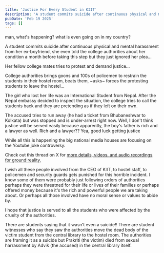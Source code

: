 ```yaml
---
title: 'Justice For Every Student in KIIT'
description: 'A student commits suicide after continuous physical and mental harassment from her ex-boyfriend'
pubDate: 'Feb 19 2025'
tags: []
---
```

man, what's happening? what is even going on in my country? 

A student commits suicide after continuous physical and mental harassment from her ex-boyfriend, she even told the college authorities about her condition a month before taking this step but they just ignored her plea...

Her fellow college mates tries to protest and demand justice...

College authorities brings goons and 100s of policemen to restrain the students in their hostel room, beats them, ~asks~ forces the protesting students to leave the hostel...

The girl who lost her life was an International Student from Nepal. After the Nepal embassy decided to inspect the situation, the college tries to call the students back and they are pretending as if they left on their own. 

The accused tries to run away (he had a ticket from Bhubaneshwar to Kolkata) but was stopped and is under-arrest right now. Well, I don't think justice will be served easily because apparently, the boy's father is rich and a lawyer as well. Rich and a lawyer?? Yea, good luck getting justice

While all this is happening the big national media houses are focusing on the Youtube joke controversy.

Check out this thread on X for [more details, videos, and audio recordings for ground reality.](https://x.com/BalanceinBias/status/1891254374191526087?t=LTvGHUoBNJCSL53YXXOSlQ&s=19)

I wish all these people involved from the CEO of KIIT, to hostel staff, to policemen and security guards gets punished for this horrible incident. I know some of them were probably just following orders of authorities perhaps they were threatned for their life or lives of their families or perhaps offered money because it's the rich and powerful people we are taking about. Or perhaps all those involved have no moral sense or values to abide by.

I hope that justice is served to all the students who were affected by the cruelty of the authorities.

There are students saying that it wasn't even a suicide!! There are student witnesses who say they saw the authorities move the dead body of the victim student from the central library to the hostel room. The authorities are framing it as a suicide but Prakriti (the victim) died from sexual harrassment by Advik (the accused) in the central library itself.
